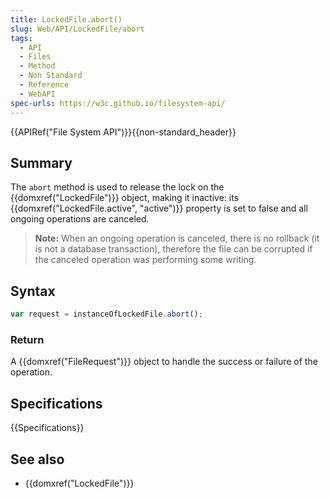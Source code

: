 ```yaml
---
title: LockedFile.abort()
slug: Web/API/LockedFile/abort
tags:
  - API
  - Files
  - Method
  - Non Standard
  - Reference
  - WebAPI
spec-urls: https://w3c.github.io/filesystem-api/
---
```

{{APIRef("File System API")}}{{non-standard_header}}

## Summary

The `abort` method is used to release the lock on the
{{domxref("LockedFile")}} object, making it inactive: its {{domxref("LockedFile.active",
  "active")}} property is set to false and all ongoing operations are canceled.

> **Note:** When an ongoing operation is canceled, there is no rollback
> (it is not a database transaction), therefore the file can be corrupted if the
> canceled operation was performing some writing.

## Syntax

```js
var request = instanceOfLockedFile.abort();
```

### Return

A {{domxref("FileRequest")}} object to handle the success or failure of the operation.

## Specifications

{{Specifications}}

## See also

- {{domxref("LockedFile")}}
